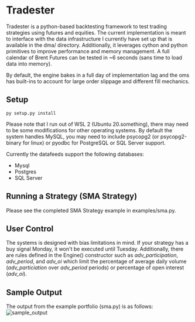 # Tradester
Tradester is a python-based backtesting framework to test trading strategies using futures and equities. The current implementation is meant to interface with the data infrastructure I currently have set up that is available in the dma/ directory. Additionally, it leverages cython and python primitives to improve performance and memory management. A full calendar of Brent Futures can be tested in ~6 seconds (sans time to load data into memory).

By default, the engine bakes in a full day of implementation lag and the oms has built-ins to account for large order slippage and different fill mechanics.

## Setup

```
py setup.py install
```

Please note that I run out of WSL 2 (Ubuntu 20.something), there may need to be some modifications for other operating systems. By default the system handles MySQL, you may need to include psycopg2 (or psycopg2-binary for linux) or pyodbc for PostgreSQL or SQL Server support.

Currently the datafeeds support the following databases:
* Mysql
* Postgres
* SQL Server


## Running a Strategy (SMA Strategy)
Please see the completed SMA Strategy example in examples/sma.py.


## User Control

The systems is designed with bias limitations in mind. If your strategy has a buy signal Monday, it won't be executed until Tuesday. Additionally, there are rules defined in the Engine() constructor such as _adv_participation_, _adv_period_, and _adv_oi_ which limit the percentage of average daily volume (_adv_particiation_ over _adv_period_ periods) or percentage of open interest (_adv_oi_).

## Sample Output

The output from the example portfolio (sma.py) is as follows:
![sample_output](https://user-images.githubusercontent.com/61852120/110053973-2265a400-7d0f-11eb-8cd7-2f0a3cea7fec.PNG)
